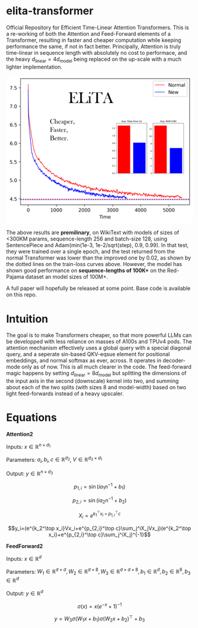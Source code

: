 # elita-transformer
Official Repository for Efficient Time-Linear Attention Transformers.
This is a re-working of both the Attention and Feed-Forward elements of a Transformer, resulting in faster and cheaper computation while keeping performance the same, if not in fact better. Principally, Attention is truly time-linear in sequence length with absolutely no cost to performace, and the heavy $d_{\text{linear}}=4d_{\text{model}}$ being replaced on the up-scale with a much lighter implementation.

![Alt text](ELiTa.png)

The above results are **premilinary**, on WikiText with models of sizes of <300KM params, sequence-length 256 and batch-size 128, using SentencePiece and Adam(min(1e-3, 1e-2/sqrt(step), 0.9, 0.99). In that test, they were trained over a single epoch, and the test returned from the normal Transformer was lower than the improved one by 0.02, as shown by the dotted lines on the train-loss curves above. However, the model has shown good performance on **sequence-lengths of 100K+** on the Red-Pajama dataset an model sizes of 100M+.

A full paper will hopefully be released at some point. Base code is available on this repo.

# Intuition

The goal is to make Transformers cheaper, so that more powerful LLMs can be developped with less reliance on masses of A100s and TPUv4 pods. The attention mechanism effectively uses a global query with a special diagonal query, and a seperate sin-based QKV-eqsue element for positional embeddings, and normal softmax as ever, across. It operates in decoder-mode only as of now. This is all much clearer in the code. The feed-forward magic happens by setting $d_{\text{linear}}=8d_{\text{model}}$ but splitting the dimensions of the input axis in the second (downscale) kernel into two, and summing about each of the two splits (with sizes 8 and model-width) based on two light feed-forwards instead of a heavy upscaler. 

# Equations
**Attention2**

Inputs: $x\in\mathbb{R}^{n\times d_1}$

Parameters: $a_i, b_i, c\in\mathbb{R}^{d_2}$, $V\in\mathbb{R}^{d_3\times d_1}$

Output: $y\in\mathbb{R}^{n\times d_3}$

$$p_{1,i}=\sin(ia_1n^{-1}+b_1)$$

$$p_{2,i}=\sin(ia_2n^{-1}+b_2)$$

$$X_i=e^{k_1^\top x_i+p_{1,i}^\top c}$$

$$y_i=(e^{k_2^\top x_i}Vx_i+e^{p_{2,i}^\top c}\sum_j^iX_jVx_j)(e^{k_2^\top x_i}+e^{p_{2,i}^\top c}\sum_j^iX_j)^{-1}$$

**FeedForward2**

Inputs: $x\in\mathbb{R}^{d}$

Parameters: $W_1\in\mathbb{R}^{d\times d},W_2\in\mathbb{R}^{d\times 8},W_3\in\mathbb{R}^{d\times d\times 8},b_1\in\mathbb{R}^d,b_2\in\mathbb{R}^8,b_3\in\mathbb{R}^d$

Output: $y\in\mathbb{R}^{d}$

$$\sigma(x)=x(e^{-x}+1)^{-1}$$

$$y=W_3\sigma(W_1x + b_1)\sigma(W_2x + b_2)^\top + b_3$$

